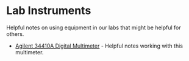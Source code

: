 # Lab Instruments
Helpful notes on using equipment in our labs that might be helpful for others.

* [Agilent 34410A Digital Multimeter](Agilent34410A.md) - Helpful notes working with this multimeter.
